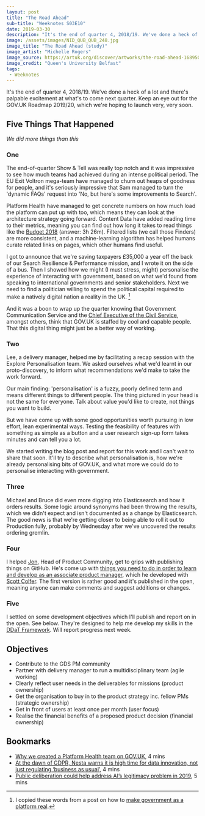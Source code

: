 ```yaml
---
layout: post
title: "The Road Ahead"
sub-title: "Weeknotes S03E10"
date: 2019-03-30
description: "It's the end of quarter 4, 2018/19. We've done a heck of a lot and there's palpable excitement at what's to come next quarter."
image: /assets/images/NID_QUB_QUB_248.jpg
image_title: "The Road Ahead (study)"
image_artist: "Michelle Rogers"
image_source: https://artuk.org/discover/artworks/the-road-ahead-168950
image_credit: "Queen's University Belfast"
tags:
 - Weeknotes
---
```


It's the end of quarter 4, 2018/19. We've done a heck of a lot and there's palpable excitement at what's to come next quarter. Keep an eye out for the GOV.UK Roadmap 2019/20, which we're hoping to launch very, very soon. 

## Five Things That Happened

*We did more things than this*

### One

The end-of-quarter Show & Tell was really top notch and it was impressive to see how much teams had achieved during an intense political period. The EU Exit Voltron mega-team have managed to churn out heaps of goodness for people, and it's seriously impressive that Sam managed to turn the 'dynamic FAQs' request into 'No, but here's some improvements to Search'. 

Platform Health have managed to get concrete numbers on how much load the platform can put up with too, which means they can look at the architecture strategy going forward. Content Data have added reading time to their metrics, meaning you can find out how long it takes to read things like the [Budget 2018](https://www.gov.uk/government/publications/budget-2018-documents/budget-2018) (answer: 3h 26m). Filtered lists (we call those Finders) are more consistent, and a machine-learning algorithm has helped humans curate related links on pages, which other humans find useful.

I got to announce that we're saving taxpayers £35,000 a year off the back of our Search Resilience & Performance mission, and I wrote it on the side of a bus. Then I showed how we might (I must stress, might) personalise the experience of interacting with government, based on what we'd found from speaking to international governments and senior stakeholders. Next we need to find a politician willing to spend the political capital required to make a natively digital nation a reality in the UK. [^1]

And it was a boon to wrap up the quarter knowing that Government Communication Service and the [Chief Executive of the Civil Service](https://www.gov.uk/government/people/john-manzoni), amongst others, think that GOV.UK is staffed by cool and capable people. That this digital thing might just be a better way of working. 

### Two

Lee, a delivery manager, helped me by facilitating a recap session with the Explore Personalisation team. We asked ourselves what we'd learnt in our proto-discovery, to inform what recommendations we'd make to take the work forward. 

Our main finding: 'personalisation' is a fuzzy, poorly defined term and means different things to different people. The thing pictured in your head is not the same for everyone. Talk about value you'd like to create, not things you want to build.

But we have come up with some good opportunities worth pursuing in low effort, lean experimental ways. Testing the feasibility of features with something as simple as a button and a user research sign-up form takes minutes and can tell you a lot.

We started writing the blog post and report for this work and I can't wait to share that soon. It'll try to describe what personalisation is, how we're already personalising bits of GOV.UK, and what more we could do to personalise interacting with government.

### Three

Michael and Bruce did even more digging into Elasticsearch and how it orders results. Some logic around synonyms had been throwing the results, which we didn't expect and isn't documented as a change by Elasticsearch. The good news is that we're getting closer to being able to roll it out to Production fully, probably by Wednesday after we've uncovered the results ordering gremlin. 

### Four

I helped [Jon](https://twitter.com/JPForman86?lang=en), Head of Product Community, get to grips with publishing things on GitHub. He's come up with [things you need to do in order to learn and develop as an associate product manager](https://github.com/alphagov/Product-Managers-Learn-By-Doing), which he developed with [Scott Colfer](https://twitter.com/scottcolfer?lang=en). The first version is rather good and it's published in the open, meaning anyone can make comments and suggest additions or changes.

### Five

I settled on some development objectives which I'll publish and report on in the open. See below. They're designed to help me develop my skills in the [DDaT Framework](https://www.gov.uk/government/publications/product-manager-skills-they-need/product-manager-skills-they-need). Will report progress next week.

## Objectives

- Contribute to the GDS PM community
- Partner with delivery manager to run a multidisciplinary team (agile working)
- Clearly reflect user needs in the deliverables for missions (product ownership)
- Get the organisation to buy in to the product strategy inc. fellow PMs (strategic ownership)
- Get in front of users at least once per month (user focus)
- Realise the financial benefits of a proposed product decision (financial ownership)

## Bookmarks

- [Why we created a Platform Health team on GOV.UK](https://insidegovuk.blog.gov.uk/2019/03/27/why-we-created-a-platform-health-team-on-gov-uk/), 4 mins
- [At the dawn of GDPR, Nesta warns it is high time for data innovation, not just regulating ‘business as usual’](https://www.nesta.org.uk/news/at-the-dawn-of-gdpr-nesta-warns-it-is-high-time-for-data-innovation-not-just-regulating-business-as-usual/), 4 mins
- [Public deliberation could help address AI’s legitimacy problem in 2019](https://www.adalovelaceinstitute.org/public-deliberation-could-help-address-ais-legitimacy-problem-in-2019/), 5 mins

[^1]: I copied these words from a post on how to [make government as a platform real](https://public.digital/2018/09/25/making-government-as-a-platform-real/).